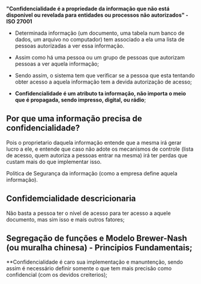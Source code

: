 **"Confidencialidade é a propriedade da informação que não está disponivel ou revelada para entidades ou processos não autorizados" - ISO 27001**

- Determinada informação (um documento, uma tabela num banco de dados, um arquivo no computador) tem associado a ela uma lista de pessoas autorizadas a ver essa informação.

- Assim como há uma pessoa ou um grupo de pessoas que autorizam pessoas a ver aquela informação;

- Sendo assim, o sistema tem que verificar se a pessoa que esta tentando obter acesso a aquela informação tem a devida autorização de acesso;

- **Confidencialidade é um atributo ta informação, não importa o meio que é propagada, sendo impresso, digital, ou rádio**;

## Por que uma informação precisa de confidencialidade?

Pois o proprietario daquela informação entende que a mesma irá gerar lucro a ele, e entende que caso não adote os mecanismos de controle (lista de acesso, quem autoriza a pessoas entrar na mesma) irá ter perdas que custam mais do que implementar isso.

Politica de Segurança da informação (como a empresa define aquela informação).

## Confidemcialidade descricionaria

Não basta a pessoa ter o nível de acesso para ter acesso a aquele documento, mas sim isso e mais outros fatores;

## Segregação de funções e Modelo Brewer-Nash (ou muralha chinesa) - Principios Fundamentais;

**Confidencialidade é caro sua implementação e manuntenção, sendo assim é necessário definir somente o que tem mais precisão como confidencial (com os devidos creiterios);
